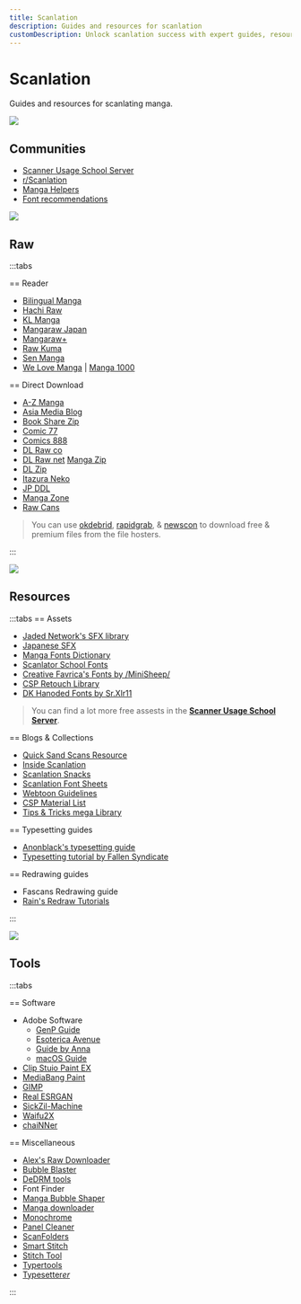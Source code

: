 ```yaml
---
title: Scanlation
description: Guides and resources for scanlation
customDescription: Unlock scanlation success with expert guides, resources, communities, raw manga sources, fonts, tools, and pro tips. Start scanlating like a pro!
---
```

# Scanlation
Guides and resources for scanlating manga.
<br>

![](/banner/comms.png)

## Communities

- [Scanner Usage School Server](https://discord.com/invite/NCzxVB9)
- [r/Scanlation](https://www.reddit.com/r/Scanlation/)
- [Manga Helpers](https://mangahelpers.com/)
- [Font recommendations](https://discord.gg/kgZ4MXgzpx)

![](/banner/raw.png)

## Raw

:::tabs

== Reader

- [Bilingual Manga](https://bilingualmanga.net/)
- [Hachi Raw](https://hachiraw.com/) <Badge type="danger" text="R+" />
- [KL Manga](https://klmanga.com/) <Badge type="warning" text="R" />
- [Mangaraw Japan](https://mangaraw.to/) <Badge type="danger" text="R+" />
- [Mangaraw+](https://mangarawplus.co/)
- [Raw Kuma](https://rawkuma.com/) <Badge type="warning" text="R" />
- [Sen Manga](https://raw.senmanga.com/) <Badge type="danger" text="R+" />
- [We Love Manga](https://welovemanga.one/) | [Manga 1000](https://manga1000.top/) <Badge type="warning" text="R" />

== Direct Download

- [A-Z Manga](https://www.a-zmanga.net/) <Badge type="danger" text="R+" /><Badge type="info" text="Novel" /><Badge type="info" text="Magazine" />
- [Asia Media Blog](https://asiamediablog.com/media/comic/manga/) <Badge type="info" text="Novel" /><Badge type="info" text="Magazine" />
- [Book Share Zip](https://bszip.com/) <Badge type="warning" text="R" /><Badge type="info" text="Novel" /><Badge type="info" text="Magazine" />
- [Comic 77](https://comic77.com/) <Badge type="danger" text="R+" />
- [Comics 888](https://comics888.com/) <Badge type="warning" text="R" /><Badge type="info" text="Novel" /><Badge type="info" text="Magazine" />
- [DL Raw co](https://dl-raw.co/) <Badge type="warning" text="R" /><Badge type="info" text="Novel" /><Badge type="info" text="Magazine" />
- [DL Raw net](https://dlraw.net/category/raw-manga/) [Manga Zip](https://manga-zip.info/category/raw-manga/) <Badge type="danger" text="R+" /><Badge type="info" text="Novel" /><Badge type="info" text="Magazine" />
- [DL Zip](https://dl-zip.com/) <Badge type="warning" text="R" /><Badge type="info" text="Novel" /><Badge type="info" text="Magazine" />
- [Itazura Neko](https://djtguide.github.io/library/manga/subete) <Badge type="info" text="Novel" />
- [JP DDL](https://jpddl.com/manga) <Badge type="warning" text="R" />
- [Manga Zone](http://www.manga-zone.org/) <Badge type="info" text="Novel" />
- [Raw Cans](http://raw-cans.net/) <Badge type="danger" text="R+" /><Badge type="info" text="Magazine" />

>You can use [okdebrid](https://okdebrid.com/), [rapidgrab](https://rapidgrab.pl/), & [newscon](https://www.newscon.net/d/) to download free & premium files from the file hosters.

:::

![](/banner/res.png)

## Resources

:::tabs
== Assets

- [Jaded Network's SFX library](http://thejadednetwork.com/sfx/)
- [Japanese SFX](https://gist.github.com/UserUnknownFactor/093a2296c5a4d9ef7b404728ebde94a3)
- [Manga Fonts Dictionary](https://mangafonts.carrd.co/)
- [Scanlator School Fonts](https://drive.google.com/drive/folders/1hPV4o8fmxY2Ab9tXi84l0vVOUQEgFIbU)
- [Creative Favrica's Fonts by /MiniSheep/](https://drive.google.com/drive/folders/1WLt0y72LtqpdGK-EhQP3DV3_T_vxSvaP)
- [CSP Retouch Library](https://docs.google.com/spreadsheets/d/1mqIqqSoddaZYu3NhCfIXJ9PzPbCLBOe1Y6mD_7s3we4/edit#gid=2085357266)
- [DK Hanoded Fonts by Sr.Xlr11](https://drive.google.com/drive/folders/1TQTA1FGU_Ow6WDb3fv8-1mTRF_v_NzHh)

>You can find a lot more free assests in the [**Scanner Usage School Server**](https://discord.com/invite/NCzxVB9).

== Blogs & Collections

- [Quick Sand Scans Resource](https://quicksandscans.wordpress.com/resources/)
- [Inside Scanlation](https://www.insidescanlation.com/backgrounds/index.html)
- [Scanlation Snacks](https://scanlationsnacks.wordpress.com/)
- [Scanlation Font Sheets](https://cubari.moe/read/imgur/UmEpOL1/)
- [Webtoon Guidelines](https://github.com/ricafolio/awesome-webtoon-guidelines)
- [CSP Material List](https://cspmasterlist.carrd.co/)
- [Tips & Tricks mega Library](https://well-zinc-cd5.notion.site/Tips-Tricks-mega-Library-586dbc3ed4bc482285180ee4aac92d92)

== Typesetting guides

- [Anonblack's typesetting guide](https://mangadex.org/title/08e1f85a-bb12-4fe4-aec5-0d7a80b3a261/anonblack-s-typesetting-guide)
- [Typesetting tutorial by Fallen Syndicate](https://coloredmanga.com/rhss-comprehensive-typesetting-guide-re-hosted-version-from-fallen-syndicates-rehost/)

== Redrawing guides

- Fascans Redrawing guide <Badge type="tip" text="Part 1" link="https://fascans.com/featured/basic-redrawing-tutorials-part-1-using-clone-stamp-tool-effectively/" /><Badge type="tip" text="Part 2" link="https://fascans.com/position/redrawer/basic-redrawing-tutorials-part-2-dealing-with-linesspeed-lines/" />
- [Rain's Redraw Tutorials](https://web.archive.org/web/20140814131939/http://www.redhawkscans.com/showthread.php?7057-Rain-s-Redraw-Tutorials&p=112119&viewfull=1#post112119)

:::

![](/banner/tools.png)

## Tools

:::tabs

== Software

- Adobe Software
  - [GenP Guide](https://genpguides.github.io/)
  - [Esoterica Avenue](https://rentry.org/adobesoftware)
  - [Guide by Anna](https://docs.google.com/document/d/17PheyyF9dm7YYjaTZ9JAAY3hhdeIQ7sJ4sylTG9_6xI/edit)
  - [macOS Guide](https://telegra.ph/MacOS-Adobe-CC-Guide-11-29)
- [Clip Stuio Paint EX](https://www.clipstudio.net/en/function_ex/)
- [MediaBang Paint](https://medibangpaint.com/en/)
- [GIMP](https://www.gimp.org/)
- [Real ESRGAN](https://github.com/xinntao/Real-ESRGAN)
- [SickZil-Machine](https://github.com/KUR-creative/SickZil-Machine)
- [Waifu2X](https://github.com/nagadomi/waifu2x) <Badge type="tip" text="caffe" link="https://github.com/lltcggie/waifu2x-caffe" /><Badge type="tip" text="ncnn Vulkan" link="https://github.com/nihui/waifu2x-ncnn-vulkan" /><Badge type="tip" text="Ext GUI" link="https://github.com/AaronFeng753/Waifu2x-Extension-GUI" /><Badge type="tip" text="nunif" link="https://github.com/nagadomi/nunif" />
- [chaiNNer](https://github.com/chaiNNer-org/chaiNNer)

== Miscellaneous

- [Alex's Raw Downloader](https://raws.alexeliot.xyz/) <Badge type="info" text="Free chapters only" />
- [Bubble Blaster](https://github.com/Aeonss/BubbleBlaster)
- [DeDRM tools](https://github.com/noDRM/DeDRM_tools)
- Font Finder <Badge type="tip" text="Font Spring" link="https://www.fontspring.com/matcherator" /><Badge type="tip" text="Font Squirrel" link="https://www.fontsquirrel.com/matcherator" /><Badge type="tip" text="MyFonts" link="https://www.myfonts.com/pages/whatthefont" /><Badge type="tip" text="What font is" link="https://www.whatfontis.com/" />
- [Manga Bubble Shaper](https://github.com/Codecy2160/manga-bubble-shaper)
- [Manga downloader](https://github.com/xuzhengyi1995/Manga_downloader)
- [Monochrome](https://github.com/MonochromeCMS/monochrome)
- [Panel Cleaner](https://github.com/VoxelCubes/PanelCleaner)
- [ScanFolders](https://github.com/Fris44/ScanFolders)
- [Smart Stitch](https://github.com/MechTechnology/SmartStitch)
- [Stitch Tool](https://github.com/Aeonss/StitchTool)
- [Typertools](https://swirt.github.io/typertools/)
- [Typesetter*er*](https://illuminati-manga.com/illiteracy/typesetterer/)

:::
